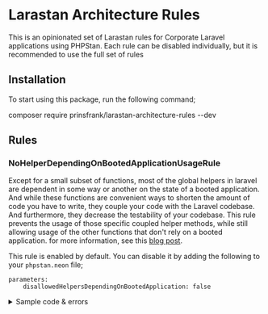 # Larastan Architecture Rules

This is an opinionated set of Larastan rules for Corporate Laravel applications using PHPStan. Each rule can be disabled individually, but it is recommended to use the full set of rules

## Installation

To start using this package, run the following command;

composer require prinsfrank/larastan-architecture-rules --dev

## Rules

### NoHelperDependingOnBootedApplicationUsageRule

Except for a small subset of functions, most of the global helpers in laravel are dependent in some way or another on the state of a booted application. And while these functions are convenient ways to shorten the amount of code you have to write, they couple your code with the Laravel codebase. And furthermore, they decrease the testability of your codebase. This rule prevents the usage of those specific coupled helper methods, while still allowing usage of the other functions that don't rely on a booted application. for more information, see this [blog post](https://prinsfrank.nl/2022/09/20/How-to-write-decoupled-unit-tests-in-Laravel).

This rule is enabled by default. You can disable it by adding the following to your `phpstan.neon` file;
```neon
parameters:
    disallowedHelpersDependingOnBootedApplication: false
```

<details>
    <summary>Sample code & errors</summary>

    The following code

    app_path();
    base_path();
    config_path();
    database_path();
    resource_path();
    public_path();
    lang_path();
    storage_path();
    resolve();
    app();
    abort_if();
    abort_unless();
    __();
    trans();
    trans_choice();
    action();
    asset();
    secure_asset();
    route();
    url();
    secure_url();
    redirect();
    to_route();
    back();
    config();
    logger();
    info();
    rescue();
    request();
    old();
    response();
    mix();
    auth();
    cookie();
    encrypt();
    decrypt();
    bcrypt();
    session();
    csrf_token();
    csrf_field();
    broadcast();
    dispatch();
    event();
    policy();
    view();
    validator();
    cache();
    env();
    abort();
    
    Will result in the following errors:
    
    Usage of the global function "app_path" is highly dependent on a booted application and makes this code tightly coupled. Instead, Inject Illuminate\Contracts\Foundation\Application and use method "path".
    Usage of the global function "base_path" is highly dependent on a booted application and makes this code tightly coupled. Instead, Inject Illuminate\Contracts\Foundation\Application and use method "basePath".
    Usage of the global function "config_path" is highly dependent on a booted application and makes this code tightly coupled. Instead, Inject Illuminate\Contracts\Foundation\Application and use method "configPath".
    Usage of the global function "database_path" is highly dependent on a booted application and makes this code tightly coupled. Instead, Inject Illuminate\Contracts\Foundation\Application and use method "databasePath".
    Usage of the global function "resource_path" is highly dependent on a booted application and makes this code tightly coupled. Instead, Inject Illuminate\Contracts\Foundation\Application and use method "resourcePath".
    Usage of the global function "public_path" is highly dependent on a booted application and makes this code tightly coupled. Instead, Inject Illuminate\Contracts\Foundation\Application and use method "publicPath".
    Usage of the global function "lang_path" is highly dependent on a booted application and makes this code tightly coupled. Instead, Inject Illuminate\Contracts\Foundation\Application and use method "langPath".
    Usage of the global function "storage_path" is highly dependent on a booted application and makes this code tightly coupled. Instead, Inject Illuminate\Contracts\Foundation\Application and use method "storagePath".
    Usage of the global function "resolve" is highly dependent on a booted application and makes this code tightly coupled. Instead, Inject Illuminate\Contracts\Foundation\Application and use method "make".
    Usage of the global function "app" is highly dependent on a booted application and makes this code tightly coupled. Instead, Inject Illuminate\Contracts\Foundation\Application and use method "make".
    Usage of the global function "abort_if" is highly dependent on a booted application and makes this code tightly coupled. Instead, Inject Illuminate\Contracts\Foundation\Application and use method "abort" within an if statement.
    Usage of the global function "abort_unless" is highly dependent on a booted application and makes this code tightly coupled. Instead, Inject Illuminate\Contracts\Foundation\Application and use method "abort" within an if statement.
    Usage of the global function "__" is highly dependent on a booted application and makes this code tightly coupled. Instead, Inject Illuminate\Translation\Translator and use method "translate".
    Usage of the global function "trans" is highly dependent on a booted application and makes this code tightly coupled. Instead, Inject Illuminate\Translation\Translator and use method "translate".
    Usage of the global function "trans_choice" is highly dependent on a booted application and makes this code tightly coupled. Instead, Inject Illuminate\Translation\Translator and use method "choice".
    Usage of the global function "action" is highly dependent on a booted application and makes this code tightly coupled. Instead, Inject Illuminate\Contracts\Routing\UrlGenerator and use method "action".
    Usage of the global function "asset" is highly dependent on a booted application and makes this code tightly coupled. Instead, Inject Illuminate\Contracts\Routing\UrlGenerator and use method "asset".
    Usage of the global function "secure_asset" is highly dependent on a booted application and makes this code tightly coupled. Instead, Inject Illuminate\Contracts\Routing\UrlGenerator and use method "asset" with the second parameter set to "true".,
    Usage of the global function "route" is highly dependent on a booted application and makes this code tightly coupled. Instead, Inject Illuminate\Contracts\Routing\UrlGenerator and use method "route".
    Usage of the global function "url" is highly dependent on a booted application and makes this code tightly coupled. Instead, Inject Illuminate\Contracts\Routing\UrlGenerator and use method "url", "current" for the current url, "full" for the full url or "previous" for the previous url.
    Usage of the global function "secure_url" is highly dependent on a booted application and makes this code tightly coupled. Instead, Inject Illuminate\Contracts\Routing\UrlGenerator and use method "url" with the third parameter set to "true".
    Usage of the global function "redirect" is highly dependent on a booted application and makes this code tightly coupled. Instead, Inject Illuminate\Routing\Redirector and use method "to".
    Usage of the global function "to_route" is highly dependent on a booted application and makes this code tightly coupled. Instead, Inject Illuminate\Routing\Redirector and use method "route".
    Usage of the global function "back" is highly dependent on a booted application and makes this code tightly coupled. Instead, Inject Illuminate\Routing\Redirector and use method "back".
    Usage of the global function "config" is highly dependent on a booted application and makes this code tightly coupled. Instead, Inject Illuminate\Config\Repository and use method "all" or "get".
    Usage of the global function "logger" is highly dependent on a booted application and makes this code tightly coupled. Instead, Inject Illuminate\Log\LogManager and use method "debug" or the class itself when currently called without parameters.
    Usage of the global function "info" is highly dependent on a booted application and makes this code tightly coupled. Instead, Inject Illuminate\Log\LogManager and use method "info".
    Usage of the global function "rescue" is highly dependent on a booted application and makes this code tightly coupled. Instead, Inject Illuminate\Contracts\Debug\ExceptionHandler and use method "report" within a try-catch.
    Usage of the global function "request" is highly dependent on a booted application and makes this code tightly coupled. Instead, Inject Illuminate\Http\Request.
    Usage of the global function "old" is highly dependent on a booted application and makes this code tightly coupled. Instead, Inject Illuminate\Http\Request and use method "old".
    Usage of the global function "response" is highly dependent on a booted application and makes this code tightly coupled. Instead, Inject Illuminate\Contracts\Routing\ResponseFactory and use the class itself or method "make" when originally called with arguments.
    Usage of the global function "mix" is highly dependent on a booted application and makes this code tightly coupled. Instead, Inject Illuminate\Foundation\Mix and invoke the class: "$mix()".
    Usage of the global function "auth" is highly dependent on a booted application and makes this code tightly coupled. Instead, Inject Illuminate\Contracts\Auth\Factory and use the class itself or method "guard" when originally called with arguments.
    Usage of the global function "cookie" is highly dependent on a booted application and makes this code tightly coupled. Instead, Inject Illuminate\Contracts\Cookie\Factory and use the class itself or method "make" when originally called with arguments.
    Usage of the global function "encrypt" is highly dependent on a booted application and makes this code tightly coupled. Instead, Inject Illuminate\Encryption\Encrypter and use method "encrypt".
    Usage of the global function "decrypt" is highly dependent on a booted application and makes this code tightly coupled. Instead, Inject Illuminate\Encryption\Encrypter and use method "decrypt".
    Usage of the global function "bcrypt" is highly dependent on a booted application and makes this code tightly coupled. Instead, Inject Illuminate\Hashing\HashManager and use "->driver('bcrypt')->make()".
    Usage of the global function "session" is highly dependent on a booted application and makes this code tightly coupled. Instead, Inject Illuminate\Session\SessionManager and use the class itself or method "get" when originally called with arguments.
    Usage of the global function "csrf_token" is highly dependent on a booted application and makes this code tightly coupled. Instead, Inject Illuminate\Session\SessionManager and use method "token".
    Usage of the global function "csrf_field" is highly dependent on a booted application and makes this code tightly coupled. Instead, Inject Illuminate\Session\SessionManager and use "new HtmlString('<input type="hidden" name="_token" value="' . $sessionManager->token() . '">')".
    Usage of the global function "broadcast" is highly dependent on a booted application and makes this code tightly coupled. Instead, Inject Illuminate\Broadcasting\BroadcastManager and use method "event".
    Usage of the global function "dispatch" is highly dependent on a booted application and makes this code tightly coupled. Instead, Inject Illuminate\Bus\Dispatcher and use method "dispatch".
    Usage of the global function "event" is highly dependent on a booted application and makes this code tightly coupled. Instead, Inject Illuminate\Events\Dispatcher and use method "dispatch".
    Usage of the global function "policy" is highly dependent on a booted application and makes this code tightly coupled. Instead, Inject Illuminate\Contracts\Auth\Access\Gate and use method "getPolicyFor".
    Usage of the global function "view" is highly dependent on a booted application and makes this code tightly coupled. Instead, Inject Illuminate\Contracts\View\Factory and use method "make".
    Usage of the global function "validator" is highly dependent on a booted application and makes this code tightly coupled. Instead, Inject Illuminate\Validation\Factory and use method "make".
    Usage of the global function "cache" is highly dependent on a booted application and makes this code tightly coupled. Instead, Inject Illuminate\Cache\CacheManager and use method "get".
    Usage of the global function "env" is highly dependent on a booted application and makes this code tightly coupled. Instead, Set the environment key in a configuration file so configuration caching doesn't break your application, inject Illuminate\Config\Repository and use method "get".
    Usage of the global function "abort" is highly dependent on a booted application and makes this code tightly coupled. Instead, Inject Illuminate\Contracts\Foundation\Application and use method "abort".
</details>
